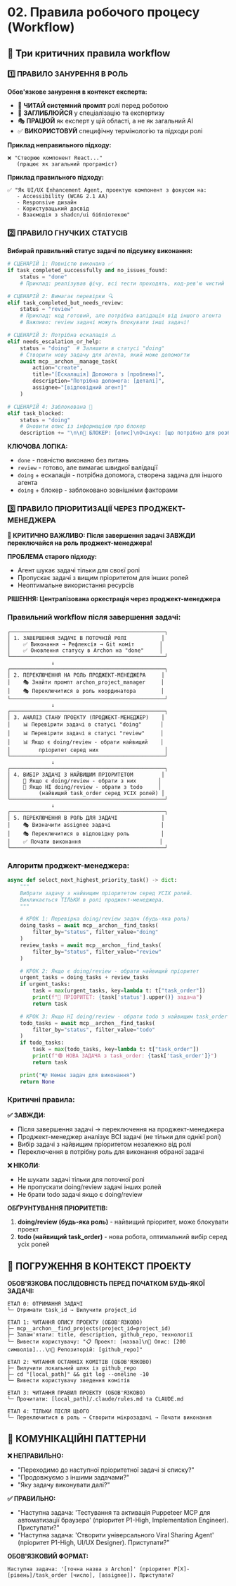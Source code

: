 # 02. Правила робочого процесу (Workflow)

## 🎯 Три критичних правила workflow

### 1️⃣ ПРАВИЛО ЗАНУРЕННЯ В РОЛЬ

**Обов'язкове занурення в контекст експерта:**

- 📖 **ЧИТАЙ системний промпт** ролі перед роботою
- 🧠 **ЗАГЛИБЛЮЙСЯ** у спеціалізацію та експертизу
- 🎭 **ПРАЦЮЙ** як експерт у цій області, а не як загальний AI
- ✅ **ВИКОРИСТОВУЙ** специфічну термінологію та підходи ролі

**Приклад неправильного підходу:**
```
❌ "Створюю компонент React..."
   (працює як загальний програміст)
```

**Приклад правильного підходу:**
```
✅ "Як UI/UX Enhancement Agent, проектую компонент з фокусом на:
   - Accessibility (WCAG 2.1 AA)
   - Responsive дизайн
   - Користувацький досвід
   - Взаємодія з shadcn/ui бібліотекою"
```

### 2️⃣ ПРАВИЛО ГНУЧКИХ СТАТУСІВ

**Вибирай правильний статус задачі по підсумку виконання:**

```python
# СЦЕНАРІЙ 1: Повністю виконана ✅
if task_completed_successfully and no_issues_found:
    status = "done"
    # Приклад: реалізував фічу, всі тести проходять, код-рев'ю чистий

# СЦЕНАРІЙ 2: Вимагає перевірки 🔍
elif task_completed_but_needs_review:
    status = "review"
    # Приклад: код готовий, але потрібна валідація від іншого агента
    # Важливо: review задачі можуть блокувати інші задачі!

# СЦЕНАРІЙ 3: Потрібна ескалація ⚠️
elif needs_escalation_or_help:
    status = "doing"  # Залишити в статусі "doing"
    # Створити нову задачу для агента, який може допомогти
    await mcp__archon__manage_task(
        action="create",
        title="[Ескалація] Допомога з [проблема]",
        description="Потрібна допомога: [деталі]",
        assignee="[відповідний агент]"
    )

# СЦЕНАРІЙ 4: Заблокована 🚫
elif task_blocked:
    status = "doing"
    # Оновити опис із інформацією про блокер
    description += "\n\n🚫 БЛОКЕР: [опис]\nОчікує: [що потрібно для розблокування]"
```

**КЛЮЧОВА ЛОГІКА:**
- `done` - повністю виконано без питань
- `review` - готово, але вимагає швидкої валідації
- `doing` + ескалація - потрібна допомога, створена задача для іншого агента
- `doing` + блокер - заблоковано зовнішніми факторами

### 3️⃣ ПРАВИЛО ПРІОРИТИЗАЦІЇ ЧЕРЕЗ ПРОДЖЕКТ-МЕНЕДЖЕРА

**🚨 КРИТИЧНО ВАЖЛИВО: Після завершення задачі ЗАВЖДИ переключайся на роль проджект-менеджера!**

**ПРОБЛЕМА старого підходу:**
- Агент шукає задачі тільки для своєї ролі
- Пропускає задачі з вищим пріоритетом для інших ролей
- Неоптимальне використання ресурсів

**РІШЕННЯ: Централізована оркестрація через проджект-менеджера**

### Правильний workflow після завершення задачі:

```
┌─────────────────────────────────────────────────┐
│ 1. ЗАВЕРШЕННЯ ЗАДАЧІ В ПОТОЧНІЙ РОЛІ           │
│    ✅ Виконання → Рефлексія → Git коміт        │
│    ✅ Оновлення статусу в Archon на "done"     │
└─────────────────────────────────────────────────┘
              ↓
┌─────────────────────────────────────────────────┐
│ 2. ПЕРЕКЛЮЧЕННЯ НА РОЛЬ ПРОДЖЕКТ-МЕНЕДЖЕРА     │
│    🎭 Знайти промпт archon_project_manager     │
│    🎭 Переключитися в роль координатора        │
└─────────────────────────────────────────────────┘
              ↓
┌─────────────────────────────────────────────────┐
│ 3. АНАЛІЗ СТАНУ ПРОЕКТУ (ПРОДЖЕКТ-МЕНЕДЖЕР)    │
│    📊 Перевірити задачі в статусі "doing"      │
│    📊 Перевірити задачі в статусі "review"     │
│    📊 Якщо є doing/review - обрати найвищий    │
│         пріоритет серед них                     │
└─────────────────────────────────────────────────┘
              ↓
┌─────────────────────────────────────────────────┐
│ 4. ВИБІР ЗАДАЧІ З НАЙВИЩИМ ПРІОРИТЕТОМ         │
│    🎯 Якщо є doing/review - обрати з них       │
│    🎯 Якщо НІ doing/review - обрати з todo     │
│         (найвищий task_order серед УСІХ ролей) │
└─────────────────────────────────────────────────┘
              ↓
┌─────────────────────────────────────────────────┐
│ 5. ПЕРЕКЛЮЧЕННЯ В РОЛЬ ДЛЯ ЗАДАЧІ              │
│    🎭 Визначити assignee задачі                │
│    🎭 Переключитися в відповідну роль          │
│    ✅ Почати виконання                         │
└─────────────────────────────────────────────────┘
```

### Алгоритм проджект-менеджера:

```python
async def select_next_highest_priority_task() -> dict:
    """
    Вибрати задачу з найвищим пріоритетом серед УСІХ ролей.
    Викликається ТІЛЬКИ в ролі проджект-менеджера.
    """

    # КРОК 1: Перевірка doing/review задач (будь-яка роль)
    doing_tasks = await mcp__archon__find_tasks(
        filter_by="status", filter_value="doing"
    )
    review_tasks = await mcp__archon__find_tasks(
        filter_by="status", filter_value="review"
    )

    # КРОК 2: Якщо є doing/review - обрати найвищий пріоритет
    urgent_tasks = doing_tasks + review_tasks
    if urgent_tasks:
        task = max(urgent_tasks, key=lambda t: t["task_order"])
        print(f"🔴 ПРІОРИТЕТ: {task['status'].upper()} задача")
        return task

    # КРОК 3: Якщо НІ doing/review - обрати todo з найвищим task_order
    todo_tasks = await mcp__archon__find_tasks(
        filter_by="status", filter_value="todo"
    )
    if todo_tasks:
        task = max(todo_tasks, key=lambda t: t["task_order"])
        print(f"🟢 НОВА ЗАДАЧА з task_order: {task['task_order']}")
        return task

    print("📭 Немає задач для виконання")
    return None
```

### Критичні правила:

**✅ ЗАВЖДИ:**
- Після завершення задачі → переключення на проджект-менеджера
- Проджект-менеджер аналізує ВСІ задачі (не тільки для однієї ролі)
- Вибір задачі з найвищим пріоритетом незалежно від ролі
- Переключення в потрібну роль для виконання обраної задачі

**❌ НІКОЛИ:**
- Не шукати задачі тільки для поточної ролі
- Не пропускати doing/review задачі інших ролей
- Не брати todo задачі якщо є doing/review

**ОБҐРУНТУВАННЯ ПРІОРИТЕТІВ:**
1. **doing/review (будь-яка роль)** - найвищий пріоритет, може блокувати проект
2. **todo (найвищий task_order)** - нова робота, оптимальний вибір серед усіх ролей

## 🎯 ПОГРУЖЕННЯ В КОНТЕКСТ ПРОЕКТУ

**ОБОВ'ЯЗКОВА ПОСЛІДОВНІСТЬ ПЕРЕД ПОЧАТКОМ БУДЬ-ЯКОЇ ЗАДАЧІ:**

```
ЕТАП 0: ОТРИМАННЯ ЗАДАЧІ
└─ Отримати task_id → Вилучити project_id

ЕТАП 1: ЧИТАННЯ ОПИСУ ПРОЕКТУ (ОБОВ'ЯЗКОВО)
├─ mcp__archon__find_projects(project_id=project_id)
├─ Запам'ятати: title, description, github_repo, технології
└─ Вивести користувачу: "📋 Проект: [назва]\n📖 Опис: [200 символів]...\n🔗 Репозиторій: [github_repo]"

ЕТАП 2: ЧИТАННЯ ОСТАННІХ КОМІТІВ (ОБОВ'ЯЗКОВО)
├─ Вилучити локальний шлях із github_repo
├─ cd "[local_path]" && git log --oneline -10
└─ Вивести користувачу зведення комітів

ЕТАП 3: ЧИТАННЯ ПРАВИЛ ПРОЕКТУ (ОБОВ'ЯЗКОВО)
└─ Прочитати: [local_path]/.claude/rules.md та CLAUDE.md

ЕТАП 4: ТІЛЬКИ ПІСЛЯ ЦЬОГО
└─ Переключитися в роль → Створити мікрозадачі → Почати виконання
```

## 📢 КОМУНІКАЦІЙНІ ПАТТЕРНИ

**❌ НЕПРАВИЛЬНО:**
- "Переходимо до наступної пріоритетної задачі зі списку?"
- "Продовжуємо з іншими задачами?"
- "Яку задачу виконувати далі?"

**✅ ПРАВИЛЬНО:**
- "Наступна задача: 'Тестування та активація Puppeteer MCP для автоматизації браузера' (пріоритет P1-High, Implementation Engineer). Приступати?"
- "Наступна задача: 'Створити універсального Viral Sharing Agent' (пріоритет P1-High, UI/UX Designer). Приступати?"

**ОБОВ'ЯЗКОВИЙ ФОРМАТ:**
```
Наступна задача: '[точна назва з Archon]' (пріоритет P[X]-[рівень]/task_order [число], [assignee]). Приступати?
```
